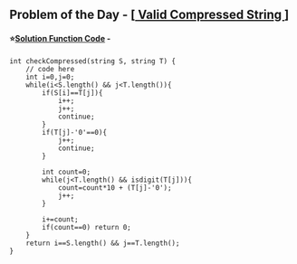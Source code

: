 ## Problem of the Day - [<a href="https://practice.geeksforgeeks.org/problems/13eb74f1c80bc67d526a69b8276f6cad1b8c3401/1"> Valid Compressed String </a>]


#### ⭐<ins>Solution Function Code</ins> -


    int checkCompressed(string S, string T) {
        // code here
        int i=0,j=0;
        while(i<S.length() && j<T.length()){
            if(S[i]==T[j]){
                i++;
                j++;
                continue;
            }
            if(T[j]-'0'==0){
                j++;
                continue;
            }
            
            int count=0;
            while(j<T.length() && isdigit(T[j])){
                count=count*10 + (T[j]-'0');
                j++;
            }
            
            i+=count;
            if(count==0) return 0;
        }
        return i==S.length() && j==T.length();
    }
